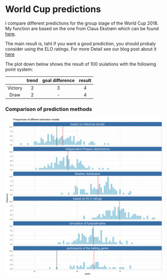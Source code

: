 # World Cup predictions

I compare different predictions for the group stage of the World Cup 2018.
My function are based on the one from Claus Ekstrøm which can be found [here](https://github.com/ekstroem/socceR2018).

The main result is, taht if you want a good prediction, you should probaly
consider using the ELO ratings.
For more Detail see our blog post about it [here](https://www.statworx.com/de/blog/)

The plot down below shows the result of 100 siulations with the following
point system:

|         | trend | goal difference | result |
| :-----: | :---: | :-------------: | :----: |
| Victory |   2   |        3        |   4    |
|  Draw   |   2   |        -        |   4    |


### Comparison of prediction methods

<img src="plots/points-for-all-models.png" align="center"/>


### 


